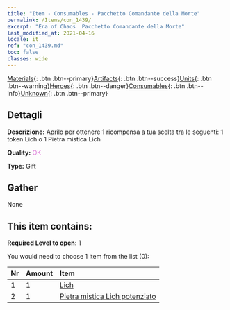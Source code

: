 ```yaml
---
title: "Item - Consumables - Pacchetto Comandante della Morte"
permalink: /Items/con_1439/
excerpt: "Era of Chaos  Pacchetto Comandante della Morte"
last_modified_at: 2021-04-16
locale: it
ref: "con_1439.md"
toc: false
classes: wide
---
```

 [Materials](/it/Items/){: .btn .btn--primary}[Artifacts](/it/Items/Artifacts/){: .btn .btn--success}[Units](/it/Items/Units/){: .btn .btn--warning}[Heroes](/it/Items/Heroes/){: .btn .btn--danger}[Consumables](/it/Items/Consumables/){: .btn .btn--info}[Unknown](/it/Items/Unknown/){: .btn .btn--primary}

## Dettagli
 **Descrizione:** Aprilo per ottenere 1 ricompensa a tua scelta tra le seguenti: 1 token Lich o 1 Pietra mistica Lich

 **Quality:** <span style="color: #DA70D6">OK</span>

 **Type:** Gift

## Gather

  None

## This item contains:

 **Required Level to open:** 1

 You would need to choose 1 item from the list (0):

  | Nr | Amount |     Item    |
  |:---|:-------|:------------|
  | 1 | 1 | [Lich](/it/Items/unt_212/) |  | 
  | 2 | 1 | [Pietra mistica Lich potenziato](/it/Items/unt_301/) |  | 
